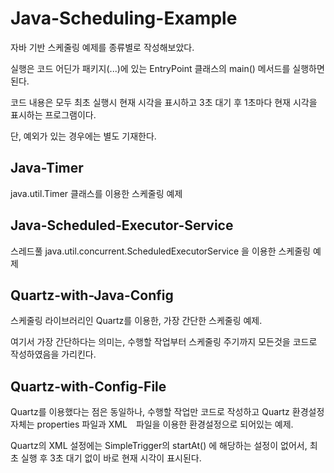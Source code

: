 # Java-Scheduling-Example

자바 기반 스케줄링 예제를 종류별로 작성해보았다.

실행은 코드 어딘가 패키지(...)에 있는 EntryPoint 클래스의 main() 메서드를 실행하면 된다.

코드 내용은 모두 최초 실행시 현재 시각을 표시하고 3초 대기 후 1초마다 현재 시각을 표시하는 프로그램이다.

단, 예외가 있는 경우에는 별도 기재한다.

## Java-Timer

java.util.Timer 클래스를 이용한 스케줄링 예제

## Java-Scheduled-Executor-Service

스레드풀 java.util.concurrent.ScheduledExecutorService 을 이용한 스케줄링 예제

## Quartz-with-Java-Config

스케줄링 라이브러리인 Quartz를 이용한, 가장 간단한 스케줄링 예제.

여기서 가장 간단하다는 의미는, 수행할 작업부터 스케줄링 주기까지 모든것을 코드로 작성하였음을 가리킨다.

## Quartz-with-Config-File

Quartz를 이용했다는 점은 동일하나, 수행할 작업만 코드로 작성하고 Quartz 환경설정 자체는 properties 파일과 XML　파일을 이용한 환경설정으로 되어있는 예제.

Quartz의 XML 설정에는 SimpleTrigger의 startAt() 에 해당하는 설정이 없어서, 최초 실행 후 3초 대기 없이 바로 현재 시각이 표시된다.
